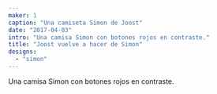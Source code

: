 ```yaml
---
maker: 1
caption: "Una camiseta Simon de Joost"
date: "2017-04-03"
intro: "Una camisa Simon con botones rojos en contraste."
title: "Joost vuelve a hacer de Simon"
designs:
  - "simon"
---
```


Una camisa Simon con botones rojos en contraste.

